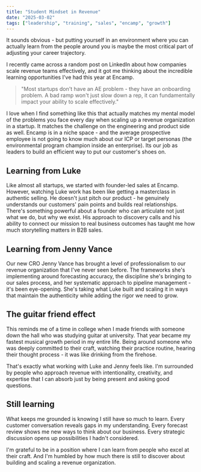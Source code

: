 ```yaml
---
title: "Student Mindset in Revenue"
date: "2025-03-02"
tags: ["leadership", "training", "sales", "encamp", "growth"]
---
```


It sounds obvious - but putting yourself in an environment where you can
actually learn from the people around you is maybe the most critical part of
adjusting your career trajectory.

I recently came across a random post on LinkedIn about how companies scale
revenue teams effectively, and it got me thinking about the incredible learning
opportunities I've had this year at Encamp.

<!--more-->

> "Most startups don't have an AE problem - they have an onboarding problem. A
> bad ramp won't just slow down a rep, it can fundamentally impact your ability
> to scale effectively."

I love when I find something like this that actually matches my mental model of
the problems you face every day when scaling up a revenue organization in a
startup. It matches the challenge on the engineering and product side as well.
Encamp is in a niche space - and the average prospective employee is not going
to know much about our ICP or target personas (the environmental program
champion inside an enterprise). Its our job as leaders to build an efficient way
to put our customer's shoes on.

## Learning from Luke

Like almost all startups, we started with founder-led sales at Encamp. However,
watching Luke work has been like getting a masterclass in authentic selling. He
doesn't just pitch our product - he genuinely understands our customers' pain
points and builds real relationships. There's something powerful about a founder
who can articulate not just what we do, but why we exist. His approach to
discovery calls and his ability to connect our mission to real business outcomes
has taught me how much storytelling matters in B2B sales.

## Learning from Jenny Vance

Our new CRO Jenny Vance has brought a level of professionalism to our revenue
organization that I've never seen before. The frameworks she's implementing
around forecasting accuracy, the discipline she's bringing to our sales process,
and her systematic approach to pipeline management - it's been eye-opening.
She's taking what Luke built and scaling it in ways that maintain the
authenticity while adding the rigor we need to grow.

## The guitar friend effect

This reminds me of a time in college when I made friends with someone down the
hall who was studying guitar at university. That year became my fastest musical
growth period in my entire life. Being around someone who was deeply committed
to their craft, watching their practice routine, hearing their thought process -
it was like drinking from the firehose.

That's exactly what working with Luke and Jenny feels like. I'm surrounded by
people who approach revenue with intentionality, creativity, and expertise that
I can absorb just by being present and asking good questions.

## Still learning

What keeps me grounded is knowing I still have so much to learn. Every customer
conversation reveals gaps in my understanding. Every forecast review shows me
new ways to think about our business. Every strategic discussion opens up
possibilities I hadn't considered.

I'm grateful to be in a position where I can learn from people who excel at
their craft. And I'm humbled by how much there is still to discover about
building and scaling a revenue organization.
